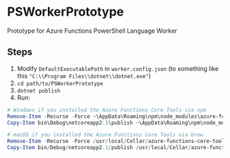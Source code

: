# PSWorkerPrototype
Prototype for Azure Functions PowerShell Language Worker

## Steps

1. Modify `DefaultExecutablePath` in `worker.config.json` (to something like this `"C:\\Program Files\\dotnet\\dotnet.exe"`)
2. `cd path/to/PSWorkerPrototype`
3. `dotnet publish`
4. Run:

```powershell
# Windows if you installed the Azure Functions Core Tools via npm
Remove-Item -Recurse -Force ~\AppData\Roaming\npm\node_modules\azure-functions-core-tools\bin\workers\powershell
Copy-Item bin\Debug\netcoreapp2.1\publish ~\AppData\Roaming\npm\node_modules\azure-functions-core-tools\bin\workers\powershell

# macOS if you installed the Azure Functions Core Tools via brew
Remove-Item -Recurse -Force /usr/local/Cellar/azure-functions-core-tools/2.0.1-beta.33/workers/powershell
Copy-Item bin/Debug/netcoreapp2.1/publish /usr/local/Cellar/azure-functions-core-tools/2.0.1-beta.33/workers/powershell -Recurse
```